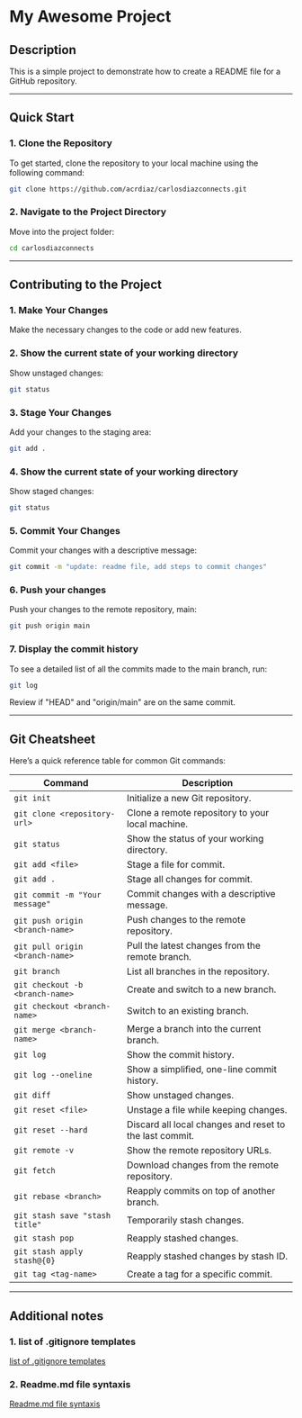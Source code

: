 # My Awesome Project

## Description
This is a simple project to demonstrate how to create a README file for a GitHub repository.

---

## Quick Start

### 1. Clone the Repository
To get started, clone the repository to your local machine using the following command:

```bash
git clone https://github.com/acrdiaz/carlosdiazconnects.git
```
### 2. Navigate to the Project Directory
Move into the project folder:

```bash
cd carlosdiazconnects
```

---

## Contributing to the Project

### 1. Make Your Changes
Make the necessary changes to the code or add new features.

### 2. Show the current state of your working directory
Show unstaged changes:

```bash
git status
```

### 3. Stage Your Changes
Add your changes to the staging area:

```bash
git add .
```

### 4. Show the current state of your working directory
Show staged changes:

```bash
git status
```

### 5. Commit Your Changes
Commit your changes with a descriptive message:

```bash
git commit -m "update: readme file, add steps to commit changes"
```

### 6. Push your changes
Push your changes to the remote repository, main:

```bash
git push origin main
```

### 7. Display the commit history
To see a detailed list of all the commits made to the main branch, run:

```bash
git log
```

Review if "HEAD" and "origin/main" are on the same commit.

---

## Git Cheatsheet

Here’s a quick reference table for common Git commands:

| Command                          | Description                                      |
|----------------------------------|--------------------------------------------------|
| `git init`                       | Initialize a new Git repository.                |
| `git clone <repository-url>`     | Clone a remote repository to your local machine.|
| `git status`                     | Show the status of your working directory.      |
| `git add <file>`                 | Stage a file for commit.                        |
| `git add .`                      | Stage all changes for commit.                   |
| `git commit -m "Your message"`   | Commit changes with a descriptive message.      |
| `git push origin <branch-name>`  | Push changes to the remote repository.          |
| `git pull origin <branch-name>`  | Pull the latest changes from the remote branch. |
| `git branch`                     | List all branches in the repository.            |
| `git checkout -b <branch-name>`  | Create and switch to a new branch.              |
| `git checkout <branch-name>`     | Switch to an existing branch.                   |
| `git merge <branch-name>`        | Merge a branch into the current branch.         |
| `git log`                        | Show the commit history.                        |
| `git log --oneline`              | Show a simplified, one-line commit history.     |
| `git diff`                       | Show unstaged changes.                          |
| `git reset <file>`               | Unstage a file while keeping changes.           |
| `git reset --hard`               | Discard all local changes and reset to the last commit. |
| `git remote -v`                  | Show the remote repository URLs.                |
| `git fetch`                      | Download changes from the remote repository.    |
| `git rebase <branch>`            | Reapply commits on top of another branch.       |
| `git stash save "stash title"`   | Temporarily stash changes.                      |
| `git stash pop`                  | Reapply stashed changes.                        |
| `git stash apply stash@{0}`      | Reapply stashed changes by stash ID.            |
| `git tag <tag-name>`             | Create a tag for a specific commit.             |

---

## Additional notes

### 1. list of .gitignore templates
[list of .gitignore templates](https://github.com/github/gitignore/blob/main/VisualStudio.gitignore)

### 2. Readme.md file syntaxis
[Readme.md file syntaxis](https://docs.github.com/es/get-started/writing-on-github/getting-started-with-writing-and-formatting-on-github/basic-writing-and-formatting-syntax)

